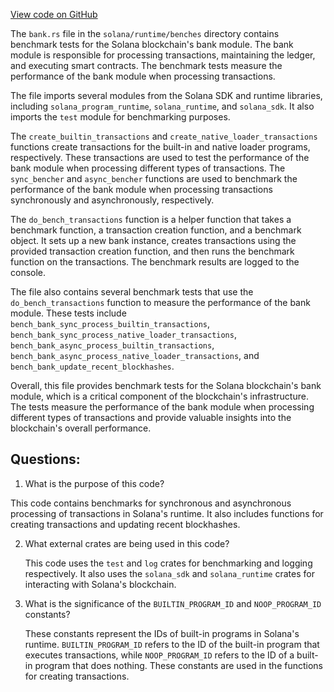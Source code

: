 
[View code on GitHub](https://github.com/solana-labs/solana/blob/master/runtime/benches/bank.rs)

The `bank.rs` file in the `solana/runtime/benches` directory contains benchmark tests for the Solana blockchain's bank module. The bank module is responsible for processing transactions, maintaining the ledger, and executing smart contracts. The benchmark tests measure the performance of the bank module when processing transactions.

The file imports several modules from the Solana SDK and runtime libraries, including `solana_program_runtime`, `solana_runtime`, and `solana_sdk`. It also imports the `test` module for benchmarking purposes.

The `create_builtin_transactions` and `create_native_loader_transactions` functions create transactions for the built-in and native loader programs, respectively. These transactions are used to test the performance of the bank module when processing different types of transactions. The `sync_bencher` and `async_bencher` functions are used to benchmark the performance of the bank module when processing transactions synchronously and asynchronously, respectively.

The `do_bench_transactions` function is a helper function that takes a benchmark function, a transaction creation function, and a benchmark object. It sets up a new bank instance, creates transactions using the provided transaction creation function, and then runs the benchmark function on the transactions. The benchmark results are logged to the console.

The file also contains several benchmark tests that use the `do_bench_transactions` function to measure the performance of the bank module. These tests include `bench_bank_sync_process_builtin_transactions`, `bench_bank_sync_process_native_loader_transactions`, `bench_bank_async_process_builtin_transactions`, `bench_bank_async_process_native_loader_transactions`, and `bench_bank_update_recent_blockhashes`.

Overall, this file provides benchmark tests for the Solana blockchain's bank module, which is a critical component of the blockchain's infrastructure. The tests measure the performance of the bank module when processing different types of transactions and provide valuable insights into the blockchain's overall performance.
## Questions: 
 1. What is the purpose of this code?
   
   This code contains benchmarks for synchronous and asynchronous processing of transactions in Solana's runtime. It also includes functions for creating transactions and updating recent blockhashes.

2. What external crates are being used in this code?
   
   This code uses the `test` and `log` crates for benchmarking and logging respectively. It also uses the `solana_sdk` and `solana_runtime` crates for interacting with Solana's blockchain.

3. What is the significance of the `BUILTIN_PROGRAM_ID` and `NOOP_PROGRAM_ID` constants?
   
   These constants represent the IDs of built-in programs in Solana's runtime. `BUILTIN_PROGRAM_ID` refers to the ID of the built-in program that executes transactions, while `NOOP_PROGRAM_ID` refers to the ID of a built-in program that does nothing. These constants are used in the functions for creating transactions.